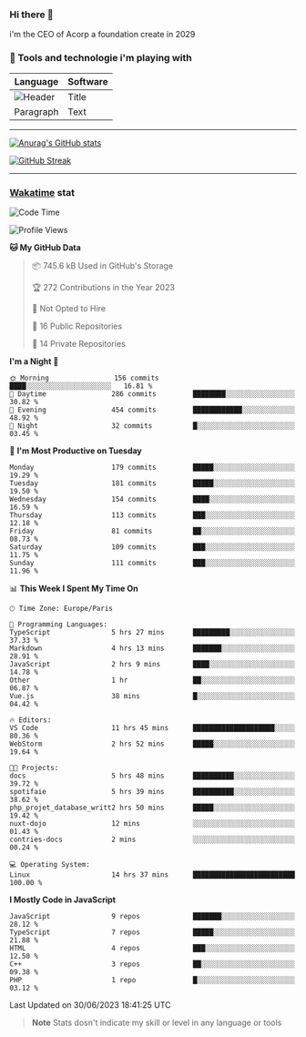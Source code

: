### Hi there 👋

i'm the CEO of Acorp a foundation create in 2029  

### 🧰 Tools and technologie i'm playing with

 | Language | Software |
| ----------- | ----------- |
| ![Header](https://img.shields.io/badge/Nuxt3-green&style=for-the-badge&logo=nustjs&logoColor=00DC82) | Title |
| Paragraph | Text |

---

[![Anurag's GitHub stats](https://github-readme-stats.vercel.app/api?username=ackimixs&show_icons=true&theme=github_dark&count_private=true)](https://www.ackimixs.xyz)

[![GitHub Streak](https://github-readme-streak-stats.herokuapp.com?user=Ackimixs&theme=github-dark-blue&date_format=j%20M%5B%20Y%5D&mode=weekly)](https://git.io/streak-stats)

---
 
 ### [Wakatime](https://wakatime.com/) stat

<!--START_SECTION:waka-->
![Code Time](http://img.shields.io/badge/Code%20Time-701%20hrs%2037%20mins-blue)

![Profile Views](http://img.shields.io/badge/Profile%20Views-0-blue)

**🐱 My GitHub Data** 

> 📦 745.6 kB Used in GitHub's Storage 
 > 
> 🏆 272 Contributions in the Year 2023
 > 
> 🚫 Not Opted to Hire
 > 
> 📜 16 Public Repositories 
 > 
> 🔑 14 Private Repositories 
 > 
**I'm a Night 🦉** 

```text
🌞 Morning                156 commits         ████░░░░░░░░░░░░░░░░░░░░░   16.81 % 
🌆 Daytime                286 commits         ████████░░░░░░░░░░░░░░░░░   30.82 % 
🌃 Evening                454 commits         ████████████░░░░░░░░░░░░░   48.92 % 
🌙 Night                  32 commits          █░░░░░░░░░░░░░░░░░░░░░░░░   03.45 % 
```
📅 **I'm Most Productive on Tuesday** 

```text
Monday                   179 commits         █████░░░░░░░░░░░░░░░░░░░░   19.29 % 
Tuesday                  181 commits         █████░░░░░░░░░░░░░░░░░░░░   19.50 % 
Wednesday                154 commits         ████░░░░░░░░░░░░░░░░░░░░░   16.59 % 
Thursday                 113 commits         ███░░░░░░░░░░░░░░░░░░░░░░   12.18 % 
Friday                   81 commits          ██░░░░░░░░░░░░░░░░░░░░░░░   08.73 % 
Saturday                 109 commits         ███░░░░░░░░░░░░░░░░░░░░░░   11.75 % 
Sunday                   111 commits         ███░░░░░░░░░░░░░░░░░░░░░░   11.96 % 
```


📊 **This Week I Spent My Time On** 

```text
🕑︎ Time Zone: Europe/Paris

💬 Programming Languages: 
TypeScript               5 hrs 27 mins       █████████░░░░░░░░░░░░░░░░   37.33 % 
Markdown                 4 hrs 13 mins       ███████░░░░░░░░░░░░░░░░░░   28.91 % 
JavaScript               2 hrs 9 mins        ████░░░░░░░░░░░░░░░░░░░░░   14.78 % 
Other                    1 hr                ██░░░░░░░░░░░░░░░░░░░░░░░   06.87 % 
Vue.js                   38 mins             █░░░░░░░░░░░░░░░░░░░░░░░░   04.42 % 

🔥 Editors: 
VS Code                  11 hrs 45 mins      ████████████████████░░░░░   80.36 % 
WebStorm                 2 hrs 52 mins       █████░░░░░░░░░░░░░░░░░░░░   19.64 % 

🐱‍💻 Projects: 
docs                     5 hrs 48 mins       ██████████░░░░░░░░░░░░░░░   39.72 % 
spotifaie                5 hrs 39 mins       ██████████░░░░░░░░░░░░░░░   38.62 % 
php_projet_database_writt2 hrs 50 mins       █████░░░░░░░░░░░░░░░░░░░░   19.42 % 
nuxt-dojo                12 mins             ░░░░░░░░░░░░░░░░░░░░░░░░░   01.43 % 
contries-docs            2 mins              ░░░░░░░░░░░░░░░░░░░░░░░░░   00.24 % 

💻 Operating System: 
Linux                    14 hrs 37 mins      █████████████████████████   100.00 % 
```

**I Mostly Code in JavaScript** 

```text
JavaScript               9 repos             ███████░░░░░░░░░░░░░░░░░░   28.12 % 
TypeScript               7 repos             █████░░░░░░░░░░░░░░░░░░░░   21.88 % 
HTML                     4 repos             ███░░░░░░░░░░░░░░░░░░░░░░   12.50 % 
C++                      3 repos             ██░░░░░░░░░░░░░░░░░░░░░░░   09.38 % 
PHP                      1 repo              █░░░░░░░░░░░░░░░░░░░░░░░░   03.12 % 
```




 Last Updated on 30/06/2023 18:41:25 UTC
<!--END_SECTION:waka-->

> **Note**
> Stats dosn't indicate my skill or level in any language or tools
